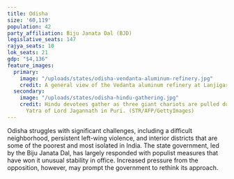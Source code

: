 ```yaml
---
title: Odisha
size: '60,119'
population: 42
party_affiliation: Biju Janata Dal (BJD)
legislative_seats: 147
rajya_seats: 10
lok_seats: 21
gdp: "$4,136"
feature_images:
  primary:
    image: "/uploads/states/odisha-vendanta-aluminum-refinery.jpg"
    credit: A general view of the Vedanta aluminum refinery at Lanjigarh. (STRDEL/AFP/Getty Images)
  secondary:
    image: "/uploads/states/odisha-hindu-gathering.jpg"
    credit: Hindu devotees gather as three giant chariots are pulled during the Rath
      Yatra of Lord Jagannath in Puri. (STR/AFP/GettyImages)
---
```


Odisha struggles with significant challenges, including a difficult neighborhood, persistent left-wing violence, and interior districts that are some of the poorest and most isolated in India. The state government, led by the Biju Janata Dal, has largely responded with populist measures that have won it unusual stability in office. Increased pressure from the opposition, however, may prompt the government to rethink its approach.
